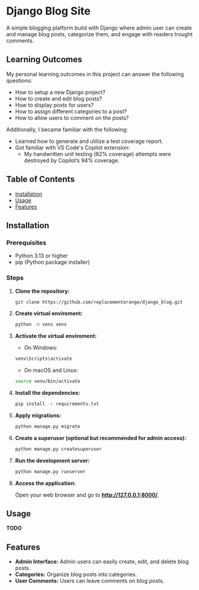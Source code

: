 # Django Blog Site

A simple blogging platform build with Django where admin user can create and manage blog posts, categorize them, and engage with readers trought comments.

## Learning Outcomes

My personal learning outcomes in this project can answer the following questions:

- How to setup a new Django project?
- How to create and edit blog posts?
- How to display posts for users?
- How to assign different categories to a post?
- How to allow users to comment on the posts?

Additionally, I became familiar with the following:

- Learned how to generate and utilize a test coverage report.
- Got familiar with VS Code's Copilot extension:
    - My handwritten unit testing (82% coverage) attempts were destroyed by Copilot’s 94% coverage.

## Table of Contents

- [Installation](#installation)
- [Usage](#usage)
- [Features](#features)

## Installation

### Prerequisites

- Python 3.13 or higher
- pip (Python package installer)

### Steps

1. **Clone the repository:**

    ```bash
    git clone https://github.com/replacementorange/django_blog.git

2. **Create virtual enviroment:**

    ```bash
    python -m venv venv

3. **Activate the virtual enviroment:**

    - On Windows:
    ```bash
    venv\Scripts\activate
    ```

    - On macOS and Linux:
    ```bash
    source venv/bin/activate

4. **Install the dependencies:**

    ```bash
    pip install -r requirements.txt

5. **Apply migrations:**

    ```bash
    python manage.py migrate

6. **Create a superuser (optional but recommended for admin access):**

    ```bash
    python manage.py createsuperuser

7. **Run the development server:**

    ```bash
    python manage.py runserver

8. **Access the application:**

    Open your web browser and go to **http://127.0.0.1:8000/**.

## Usage

**TODO**

## Features

- **Admin Interface:** Admin users can easily create, edit, and delete blog posts.
- **Categories:** Organize blog posts into categories.
- **User Comments:** Users can leave comments on blog posts.
